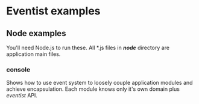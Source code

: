 # Eventist examples

## Node examples

You'll need Node.js to run these. All \*.js files in ***node*** directory are
application main files.

### console
Shows how to use event system to loosely couple application modules and
achieve encapsulation. Each module knows only it's own domain plus *eventist*
API.
